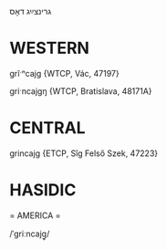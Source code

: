 גרינצײַג
דאָס

WESTERN
========

grĩˑⁿcajg {WTCP, Vác, 47197}

griˑncajgŋ {WTCP, Bratislava, 48171A} 

CENTRAL
========

grincajg {ETCP, Sîg Felső Szek, 47223}

HASIDIC
=======
= AMERICA = 

/ˈgriːncajg̥/